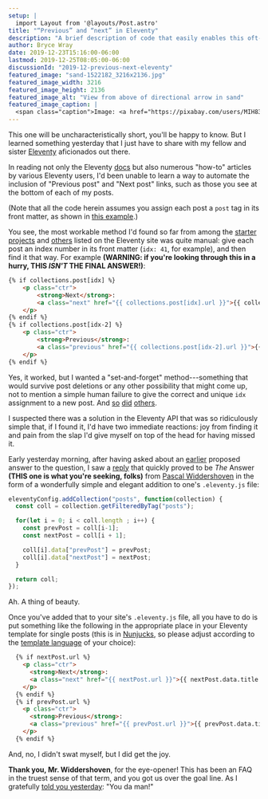 ```yaml
---
setup: |
  import Layout from '@layouts/Post.astro'
title: "“Previous” and “next” in Eleventy"
description: "A brief description of code that easily enables this oft-requested feature."
author: Bryce Wray
date: 2019-12-23T15:16:00-06:00
lastmod: 2019-12-25T08:05:00-06:00
discussionId: "2019-12-previous-next-eleventy"
featured_image: "sand-1522182_3216x2136.jpg"
featured_image_width: 3216
featured_image_height: 2136
featured_image_alt: "View from above of directional arrow in sand"
featured_image_caption: |
  <span class="caption">Image: <a href="https://pixabay.com/users/MIH83-464187/?utm_source=link-attribution&amp;utm_medium=referral&amp;utm_campaign=image&amp;utm_content=1522182">Maret H.</a>; <a href="https://pixabay.com/?utm_source=link-attribution&amp;utm_medium=referral&amp;utm_campaign=image&amp;utm_content=1522182">Pixabay</a></span>
---
```


This one will be uncharacteristically short, you'll be happy to know. But I learned something yesterday that I just have to share with my fellow and sister [Eleventy](https://11ty.dev) aficionados out there.

In reading not only the Eleventy [docs](https://11ty.dev/docs) but also numerous "how-to" articles by various Eleventy users, I'd been unable to learn a way to automate the inclusion of "Previous post" and "Next post" links, such as those you see at the bottom of each of my posts.

(Note that all the code herein assumes you assign each post a `post` tag in its front matter, as shown in [this example](https://www.11ty.dev/docs/collections/).)

You see, the most workable method I'd found so far from among the [starter projects](https://11ty.dev/docs/starter) and [others](https://11ty.dev/docs/sites) listed on the Eleventy site was quite manual: give each post an index number in its front matter (`idx: 41`, for example), and then find it that way. For example **(WARNING: if you're looking through this in a hurry, THIS *ISN'T* THE FINAL ANSWER!)**:

```html
{% if collections.post[idx] %}
	<p class="ctr">
		<strong>Next</strong>:
		<a class="next" href="{{ collections.post[idx].url }}">{{ collections.post[idx].data.title }}</a>
	</p>
{% endif %}
{% if collections.post[idx-2] %}
	<p class="ctr">
		<strong>Previous</strong>:
		<a class="previous" href="{{ collections.post[idx-2].url }}">{{ collections.post[idx-2].data.title }}</a>
	</p>
{% endif %}
```

Yes, it worked, but I wanted a "set-and-forget" method---something that would survive post deletions or any other possibility that might come up, not to mention a simple human failure to give the correct and unique `idx` assignment to a new post. And [so](https://github.com/11ty/eleventy/issues/211) [did](https://github.com/11ty/eleventy/issues/529) [others](https://github.com/11ty/eleventy/issues/819).

I suspected there was a solution in the Eleventy API that was so ridiculously simple that, if I found it, I'd have two immediate reactions: joy from finding it and pain from the slap I'd give myself on top of the head for having missed it.

Early yesterday morning, after having asked about an [earlier](https://github.com/11ty/eleventy/issues/529#issuecomment-532393625) proposed answer to the question, I saw a [reply](https://github.com/11ty/eleventy/issues/529#issuecomment-568257426) that quickly proved to be *The* Answer **(THIS one is what you're seeking, folks)** from [Pascal Widdershoven](https://pascalw.me) in the form of a wonderfully simple and elegant addition to one's `.eleventy.js` file:

```js
eleventyConfig.addCollection("posts", function(collection) {
  const coll = collection.getFilteredByTag("posts");

  for(let i = 0; i < coll.length ; i++) {
    const prevPost = coll[i-1];
    const nextPost = coll[i + 1];

    coll[i].data["prevPost"] = prevPost;
    coll[i].data["nextPost"] = nextPost;
  }

  return coll;
});
```

Ah. A thing of beauty.

Once you've added that to your site's `.eleventy.js` file, all you have to do is put something like the following in the appropriate place in your Eleventy template for single posts (this is in [Nunjucks](https://www.11ty.dev/docs/languages/nunjucks/), so please adjust according to the [template language](https://www.11ty.dev/docs/languages/) of your choice):

```html
  {% if nextPost.url %}
    <p class="ctr">
      <strong>Next</strong>:
      <a class="next" href="{{ nextPost.url }}">{{ nextPost.data.title }}</a>
    </p>
  {% endif %}
  {% if prevPost.url %}
    <p class="ctr">
      <strong>Previous</strong>:
      <a class="previous" href="{{ prevPost.url }}">{{ prevPost.data.title }}</a>
    </p>
  {% endif %}
```

And, no, I didn't swat myself, but I did get the joy.

**Thank you, Mr. Widdershoven**, for the eye-opener! This has been an FAQ in the truest sense of that term, and you got us over the goal line. As I gratefully [told you yesterday](https://github.com/11ty/eleventy/issues/529#issuecomment-568258911): "You da man!"
